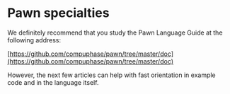 # Pawn specialties

We definitely recommend that you study the Pawn Language Guide at the following address:

[https://github.com/compuphase/pawn/tree/master/doc](https://github.com/compuphase/pawn/tree/master/doc)

However, the next few articles can help with fast orientation in example code and in the language itself.


